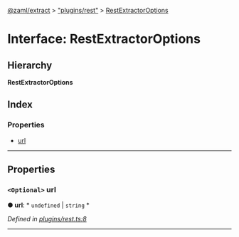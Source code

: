 [@zaml/extract](../README.md) > ["plugins/rest"](../modules/_plugins_rest_.md) > [RestExtractorOptions](../interfaces/_plugins_rest_.restextractoroptions.md)

# Interface: RestExtractorOptions

## Hierarchy

**RestExtractorOptions**

## Index

### Properties

* [url](_plugins_rest_.restextractoroptions.md#url)

---

## Properties

<a id="url"></a>

### `<Optional>` url

**● url**: * `undefined` &#124; `string`
*

*Defined in [plugins/rest.ts:8](https://github.com/nexushubs/zaml-lang/blob/18f20d4/packages/zaml-extract/src/plugins/rest.ts#L8)*

___

